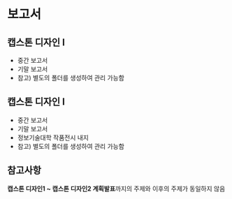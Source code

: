 # 보고서
## 캡스톤 디자인 I 
 - 중간 보고서
 - 기말 보고서
 - 참고) 별도의 폴더를 생성하여 관리 가능함

## 캡스톤 디자인 I
 - 중간 보고서
 - 기말 보고서
 - 정보기술대학 작품전시 내지
 - 참고) 별도의 폴더를 생성하여 관리 가능함

 ## 참고사항
  **캡스톤 디자인1 ~ 캡스톤 디자인2 계획발표**까지의 주제와 이후의 주제가 동일하지 않음
